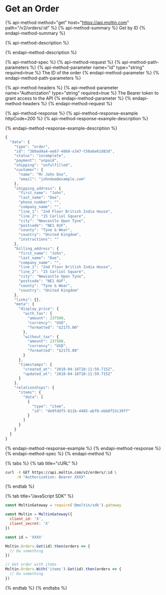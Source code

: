 # Get an Order

{% api-method method="get" host="https://api.moltin.com" path="/v2/orders/:id" %}
{% api-method-summary %}
Get by ID
{% endapi-method-summary %}

{% api-method-description %}

{% endapi-method-description %}

{% api-method-spec %}
{% api-method-request %}
{% api-method-path-parameters %}
{% api-method-parameter name="id" type="string" required=true %}
The ID of the order
{% endapi-method-parameter %}
{% endapi-method-path-parameters %}

{% api-method-headers %}
{% api-method-parameter name="Authorization" type="string" required=true %}
The Bearer token to grant access to the API
{% endapi-method-parameter %}
{% endapi-method-headers %}
{% endapi-method-request %}

{% api-method-response %}
{% api-method-response-example httpCode=200 %}
{% api-method-response-example-description %}

{% endapi-method-response-example-description %}

```javascript
{
  "data": {
    "type": "order",
    "id": "369ad4a4-ee67-48b0-x347-t50a6e61d83d",
    "status": "incomplete",
    "payment": "unpaid",
    "shipping": "unfulfilled",
    "customer": {
      "name": "Mr John Doe",
      "email": "johndoe@example.com"
    },
    "shipping_address": {
      "first_name": "John",
      "last_name": "Doe",
      "phone_number": "",
      "company_name": "",
      "line_1": "2nd Floor British India House",
      "line_2": "15 Carliol Square",
      "city": "Newcastle Upon Tyne",
      "postcode": "NE1 6UF",
      "county": "Tyne & Wear",
      "country": "United Kingdom",
      "instructions": ""
    },
    "billing_address": {
      "first_name": "John",
      "last_name": "Doe",
      "company_name": "",
      "line_1": "2nd Floor British India House",
      "line_2": "15 Carliol Square",
      "city": "Newcastle Upon Tyne",
      "postcode": "NE1 6UF",
      "county": "Tyne & Wear",
      "country": "United Kingdom"
    },
    "links": {},
    "meta": {
      "display_price": {
        "with_tax": {
          "amount": 237500,
          "currency": "USD",
          "formatted": "$2175.00"
        },
        "without_tax": {
          "amount": 237500,
          "currency": "USD",
          "formatted": "$2175.00"
        }
      },
      "timestamps": {
        "created_at": "2018-04-16T10:11:59.715Z",
        "updated_at": "2018-04-16T10:11:59.715Z"
      }
    },
    "relationships": {
      "items": {
        "data": [
          {
            "type": "item",
            "id": "de9fddf5-011b-4485-abf8-ebb8f53c39ff"
          }
        ]
      }
    }
  }
}
```
{% endapi-method-response-example %}
{% endapi-method-response %}
{% endapi-method-spec %}
{% endapi-method %}

{% tabs %}
{% tab title="cURL" %}
```bash
curl -X GET https://api.moltin.com/v2/orders/:id \
     -H "Authorization: Bearer XXXX"
```
{% endtab %}

{% tab title="JavaScript SDK" %}
```javascript
const MoltinGateway = require('@moltin/sdk').gateway

const Moltin = MoltinGateway({
  client_id: 'X',
  client_secret: 'X'
})

const id = 'XXXX'

Moltin.Orders.Get(id).then(orders => {
  // Do something
})

// Get order with items
Moltin.Orders.With('items').Get(id).then(orders => {
  // Do something
})
```
{% endtab %}
{% endtabs %}

